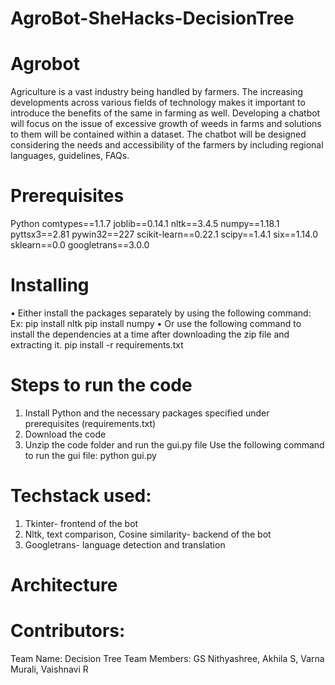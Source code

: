 # AgroBot-SheHacks-DecisionTree

# Agrobot
Agriculture is a vast industry being handled by farmers. The increasing developments across various fields of technology makes it important to introduce the benefits of the same in farming as well. Developing a chatbot will focus on the issue of excessive growth of weeds in farms and solutions to them will be contained within a dataset. The chatbot will be designed considering the needs and accessibility of the farmers by including regional languages, guidelines, FAQs. 

# Prerequisites
  Python
  comtypes==1.1.7
  joblib==0.14.1
  nltk==3.4.5
  numpy==1.18.1
  pyttsx3==2.81
  pywin32==227
  scikit-learn==0.22.1
  scipy==1.4.1
  six==1.14.0
  sklearn==0.0
  googletrans==3.0.0

# Installing
•	Either install the packages separately by using the following command:
Ex: pip install nltk
    pip install numpy
•	Or use the following command to install the dependencies at a time after downloading the zip file and extracting it.
    pip install -r requirements.txt
    
# Steps to run the code
1)	Install Python and the necessary packages specified under prerequisites (requirements.txt)
2)	Download the code
3)	Unzip the code folder and run the gui.py file 
Use the following command to run the gui file:
python gui.py

# Techstack used: 
1)	Tkinter- frontend of the bot
2)	Nltk, text comparison, Cosine similarity- backend of the bot
3)	Googletrans- language detection and translation

# Architecture



# Contributors:
Team Name: Decision Tree
Team Members: GS Nithyashree, Akhila S, Varna Murali, Vaishnavi R


